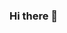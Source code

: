 ### Hi there 👋

<!--
**BugDoug/BugDoug** is a ✨ _special_ ✨ repository because its `README.md` (this file) appears on your GitHub profile.

Here are some ideas to get you started:

- 🔭 I’m currently working on my portfolio and HTML projects
- 🌱 I’m currently learning HTML/CSS/Javascript
- 👯 I’m looking to collaborate on future projects involving more programming languages
- 🤔 I’m looking for help with a clear career path
- 💬 Ask me about assistance with future projects!
- 📫 How to reach me: Email/Github
- 😄 Pronouns: He/him
- ⚡ Fun fact: I currently work on wind turbines... remotely!


[![My GitHub Stats](https://github-readme-stats.vercel.app/api/?username=BugDoug&count_private=true&theme=tokyonight&showicons=true)]()
[![My GitHub Language Stats](https://github-readme-stats.vercel.app/api/top-langs/?username=BugDoug&langs_count=5&theme=tokyonight)]()
